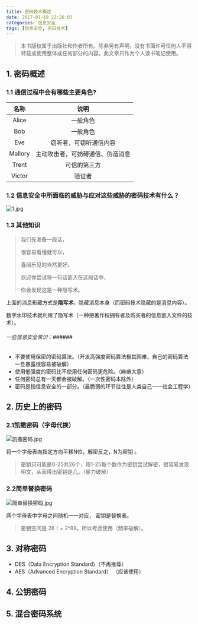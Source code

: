 ```yaml
---
title: 密码技术概述
date: 2017-01-19 22:26:03
categories: 信息安全
tags: [信息安全, 密码技术]
---
```


>本书版权属于出版社和作者所有。除非另有声明，没有书面许可任何人不得转载或使用整体或任何部分的内容。此文章只作为个人读书笔记使用。

## 1. 密码概述 ##

### 1.1 通信过程中会有哪些主要角色? ###

|   名称    |        说明        |
| :-----: | :--------------: |
|  Alice  |       一般角色       |
|   Bob   |       一般角色       |
|   Eve   |   窃听者，可窃听通信内容    |
| Mallory | 主动攻击者，可妨碍通信、伪造消息 |
|  Trent  |      可信的第三方      |
| Victor  |       验证者        |

### 1.2  信息安全中所面临的威胁与应对这些威胁的密码技术有什么？ ###


![1.jpg](http://upload-images.jianshu.io/upload_images/3983351-8d2fdbb24abe90be.jpg?imageMogr2/auto-orient/strip%7CimageView2/2/w/1240)

### 1.3 其他知识 ##

> 我们先准备一段话，
>
> 很容易看懂就可以，
>
> 喜闻乐见的当然更好。
>
> 欢迎你尝试将一句话嵌入在这段话中，
>
> 你会发现这是一种隐写术。

上面的消息影藏方式是**隐写术**，隐藏消息本身（而密码技术隐藏的是消息内容）。

数字水印技术就利用了隐写术（一种把著作权拥有者及购买者的信息嵌入文件的技术）。



###### 一些信息安全常识：######

* 不要使用保密的密码算法。（开发高强度密码算法极其困难，自己的密码算法一旦暴露很容易被破解）
*  使用低强度的密码比不使用任何密码更危险。（麻痹大意）
*  任何密码总有一天都会被破解。（一次性密码本除外）
*  密码是指信息安全的一部分。（最脆弱的环节往往是人类自己——社会工程学）

## 2. 历史上的密码 ##

### 2.1凯撒密码（字母代换） ###

![凯撒密码.jpg](http://upload-images.jianshu.io/upload_images/3983351-1da3a5ef1c198468.jpg?imageMogr2/auto-orient/strip%7CimageView2/2/w/1240)

将一个字母表向指定方向平移N位，解密反之，N为密钥 。

> 密钥只可能是0-25共26个，用1-25每个数作为密钥尝试解密，很容易发现明文，从而得出密钥是几。（暴力破解）

### 2.2简单替换密码 ###

![简单替换密码.jpg](http://upload-images.jianshu.io/upload_images/3983351-1fcc70aec5f4f862.jpg?imageMogr2/auto-orient/strip%7CimageView2/2/w/1240)

两个字母表中字母之间随机一一对应， 密钥是替换表。
> 密钥空间是 26！= 2^88。所以考虑使用（频率破解）。

## 3. 对称密码 ##
* DES（Data Encryption Standard）（不再推荐）
*  AES（Advanced Encryption Standard） （应该使用）

## 4. 公钥密码 ##

## 5. 混合密码系统 ##
